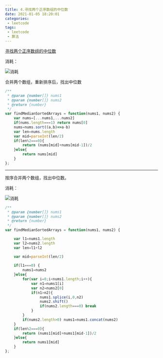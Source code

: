 ```yaml
---
title: 4.寻找两个正序数组的中位数
date: 2021-01-05 18:20:01
categories:
 - leetcode
tags:
 - leetcode
 - 算法
---
```


[寻找两个正序数组的中位数](https://leetcode-cn.com/problems/median-of-two-sorted-arrays/)

消耗：

![消耗](/images/leetcode/4.png)

合并两个数组，重新排序后，找出中位数

```javascript
/**
 * @param {number[]} nums1
 * @param {number[]} nums2
 * @return {number}
 */
var findMedianSortedArrays = function(nums1, nums2) {
    var nums=[...nums1,...nums2]
    if(nums.length===1) return nums[0]
    nums=nums.sort((a,b)=>a-b)
    var len=nums.length
    var mid=parseInt(len/2)
    if(len%2===0){
        return (nums[mid]+nums[mid-1])/2
    }else{
        return nums[mid]
    }
};
```

-------------

按序合并两个数组，找出中位数。

消耗：

![消耗](/images/leetcode/4-2.png)

```javascript
/**
 * @param {number[]} nums1
 * @param {number[]} nums2
 * @return {number}
 */
var findMedianSortedArrays = function(nums1, nums2) {

    var l1=nums1.length
    var l2=nums2.length
    var len=l1+l2

    var mid=parseInt(len/2)
    
    if(l1===0) {
        nums1=nums2
    }else{
        for(var i=0;i<nums1.length;i++){
            var n1=nums1[i]
            var n2=nums2[0]           
            if(n1>n2){
                nums1.splice(i,0,n2)
                nums2.shift() 
                if(nums2.length===0) break 
            }
        }
        if(nums2.length>0) nums1=nums1.concat(nums2)
    }
    if(len%2===0){
        return (nums1[mid]+nums1[mid-1])/2
    }else{
        return nums1[mid]
    }
};
```